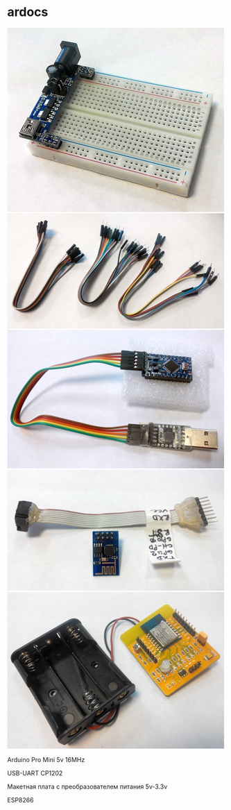 # ardocs

![My pic](https://raw.githubusercontent.com/ruslan-ohitin/ardocs/master/img/breadboard_n_power.jpg)
![My pic](https://raw.githubusercontent.com/ruslan-ohitin/ardocs/master/img/jumperwire.jpg)
![My pic](https://raw.githubusercontent.com/ruslan-ohitin/ardocs/master/img/arduino_promini.jpg)
![My pic](https://raw.githubusercontent.com/ruslan-ohitin/ardocs/master/img/esp8266-01.jpg)
![My pic](https://raw.githubusercontent.com/ruslan-ohitin/ardocs/master/img/esp8266-devboard.jpg)

Arduino Pro Mini 5v 16MHz

USB-UART CP1202

Макетная плата с преобразователем питания 5v-3.3v

ESP8266
